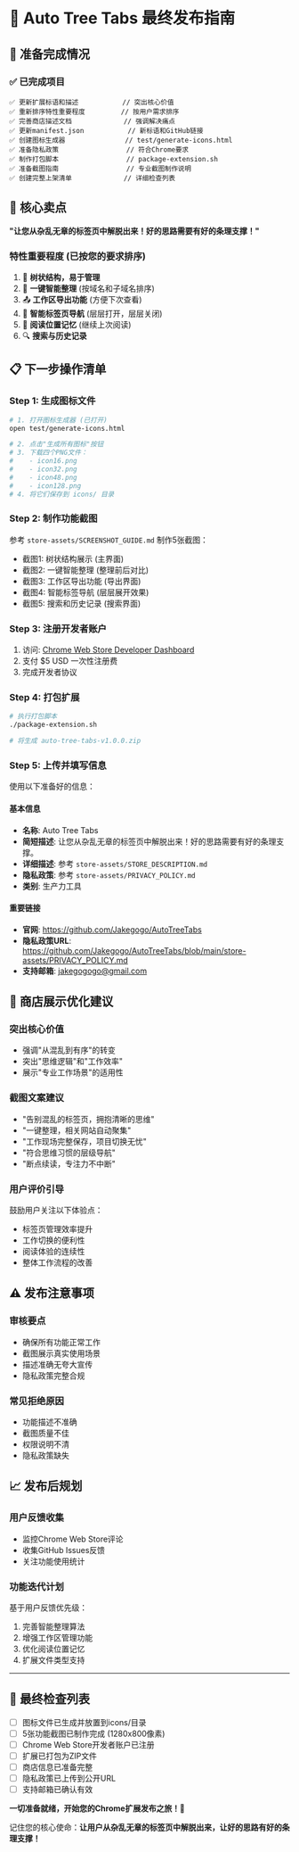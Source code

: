 # 🎯 Auto Tree Tabs 最终发布指南

## 🚀 **准备完成情况**

### ✅ **已完成项目**
```
✅ 更新扩展标语和描述           // 突出核心价值
✅ 重新排序特性重要程度         // 按用户需求排序  
✅ 完善商店描述文档             // 强调解决痛点
✅ 更新manifest.json           // 新标语和GitHub链接
✅ 创建图标生成器               // test/generate-icons.html
✅ 准备隐私政策                 // 符合Chrome要求
✅ 制作打包脚本                 // package-extension.sh
✅ 准备截图指南                 // 专业截图制作说明
✅ 创建完整上架清单             // 详细检查列表
```

## 🎯 **核心卖点**
**"让您从杂乱无章的标签页中解脱出来！好的思路需要有好的条理支撑！"**

### **特性重要程度** (已按您的要求排序)
1. 🌳 **树状结构，易于管理**
2. 🎯 **一键智能整理** (按域名和子域名排序)
3. 📤 **工作区导出功能** (方便下次查看)
4. 🚀 **智能标签页导航** (层层打开，层层关闭)
5. 📍 **阅读位置记忆** (继续上次阅读)
6. 🔍 **搜索与历史记录**

## 📋 **下一步操作清单**

### **Step 1: 生成图标文件**
```bash
# 1. 打开图标生成器 (已打开)
open test/generate-icons.html

# 2. 点击"生成所有图标"按钮
# 3. 下载四个PNG文件：
#    - icon16.png
#    - icon32.png  
#    - icon48.png
#    - icon128.png
# 4. 将它们保存到 icons/ 目录
```

### **Step 2: 制作功能截图**
参考 `store-assets/SCREENSHOT_GUIDE.md` 制作5张截图：
- 截图1: 树状结构展示 (主界面)
- 截图2: 一键智能整理 (整理前后对比)
- 截图3: 工作区导出功能 (导出界面)  
- 截图4: 智能标签导航 (层层展开效果)
- 截图5: 搜索和历史记录 (搜索界面)

### **Step 3: 注册开发者账户**
1. 访问: [Chrome Web Store Developer Dashboard](https://chrome.google.com/webstore/devconsole/)
2. 支付 $5 USD 一次性注册费
3. 完成开发者协议

### **Step 4: 打包扩展**
```bash
# 执行打包脚本
./package-extension.sh

# 将生成 auto-tree-tabs-v1.0.0.zip
```

### **Step 5: 上传并填写信息**
使用以下准备好的信息：

#### **基本信息**
- **名称**: Auto Tree Tabs
- **简短描述**: 让您从杂乱无章的标签页中解脱出来！好的思路需要有好的条理支撑。
- **详细描述**: 参考 `store-assets/STORE_DESCRIPTION.md`
- **隐私政策**: 参考 `store-assets/PRIVACY_POLICY.md`
- **类别**: 生产力工具

#### **重要链接**
- **官网**: https://github.com/Jakegogo/AutoTreeTabs
- **隐私政策URL**: https://github.com/Jakegogo/AutoTreeTabs/blob/main/store-assets/PRIVACY_POLICY.md
- **支持邮箱**: jakegogogo@gmail.com

## 🎨 **商店展示优化建议**

### **突出核心价值**
- 强调"从混乱到有序"的转变
- 突出"思维逻辑"和"工作效率"
- 展示"专业工作场景"的适用性

### **截图文案建议**
- "告别混乱的标签页，拥抱清晰的思维"
- "一键整理，相关网站自动聚集"
- "工作现场完整保存，项目切换无忧"
- "符合思维习惯的层级导航"
- "断点续读，专注力不中断"

### **用户评价引导**
鼓励用户关注以下体验点：
- 标签页管理效率提升
- 工作切换的便利性
- 阅读体验的连续性
- 整体工作流程的改善

## ⚠️ **发布注意事项**

### **审核要点**
- 确保所有功能正常工作
- 截图展示真实使用场景
- 描述准确无夸大宣传
- 隐私政策完整合规

### **常见拒绝原因**
- 功能描述不准确
- 截图质量不佳
- 权限说明不清
- 隐私政策缺失

## 📈 **发布后规划**

### **用户反馈收集**
- 监控Chrome Web Store评论
- 收集GitHub Issues反馈
- 关注功能使用统计

### **功能迭代计划**
基于用户反馈优先级：
1. 完善智能整理算法
2. 增强工作区管理功能
3. 优化阅读位置记忆
4. 扩展文件类型支持

---

## 🎯 **最终检查列表**

- [ ] 图标文件已生成并放置到icons/目录
- [ ] 5张功能截图已制作完成 (1280x800像素)
- [ ] Chrome Web Store开发者账户已注册
- [ ] 扩展已打包为ZIP文件
- [ ] 商店信息已准备完整
- [ ] 隐私政策已上传到公开URL
- [ ] 支持邮箱已确认有效

**一切准备就绪，开始您的Chrome扩展发布之旅！🚀**

记住您的核心使命：**让用户从杂乱无章的标签页中解脱出来，让好的思路有好的条理支撑！**
